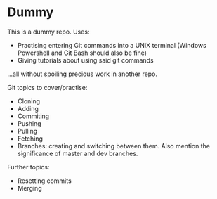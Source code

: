 # Dummy
This is a dummy repo. Uses:
* Practising entering Git commands into a UNIX terminal (Windows Powershell and Git Bash should also be fine)
* Giving tutorials about using said git commands

...all without spoiling precious work in another repo.

Git topics to cover/practise:
* Cloning
* Adding
* Commiting
* Pushing
* Pulling
* Fetching
* Branches: creating and switching between them. Also mention the significance of master and dev branches.

Further topics:
* Resetting commits
* Merging
